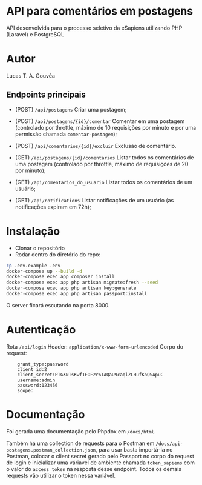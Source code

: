 # API para comentários em postagens

API desenvolvida para o processo seletivo da eSapiens utilizando PHP (Laravel) e PostgreSQL

# Autor

Lucas T. A. Gouvêa

## Endpoints principais

- (POST) `/api/postagens` Criar uma postagem;
- (POST) `/api/postagens/{id}/comentar` Comentar em uma postagem (controlado por throttle, máximo de 10 requisições por minuto e por uma permissão chamada `comentar-postagem`);
- (POST) `/api/comentarios/{id}/excluir` Exclusão de comentário.

- (GET) `/api/postagens/{id}/comentarios` Listar todos os comentários de uma postagem (controlado por throttle, máximo de requisições de 20 por minuto);
- (GET) `/api/comentarios_do_usuario` Listar todos os comentários de um usuário;
- (GET) `/api/notifications` Listar notificações de um usuário (as notificações expiram em 72h);

# Instalação

- Clonar o repositório
- Rodar dentro do diretório do repo: 

```bash
cp .env.example .env
docker-compose up --build -d
docker-compose exec app composer install
docker-compose exec app php artisan migrate:fresh --seed
docker-compose exec app php artisan key:generate
docker-compose exec app php artisan passport:install
```

O server ficará escutando na porta 8000.

# Autenticação

Rota `/api/login`
Header: `application/x-www-form-urlencoded`
Corpo do request:
```
    grant_type:password
    client_id:2
    client_secret:PTGXNTsKwf1EOE2r6TAQaU9caqlZLHufKnQSApuC
    username:admin
    password:123456
    scope:
```

# Documentação
Foi gerada uma documentação pelo Phpdox em `/docs/html`.

Também há uma collection de requests para o Postman em `/docs/api-postagens.postman_collection.json`,
para usar basta importá-la no Postman, colocar o client secret gerado pelo Passport no corpo do request de login
e inicializar uma váriavel de ambiente chamada `token_sapiens` com o valor do `access_token` na resposta desse endpoint.
Todos os demais requests vão utilizar o token nessa variável.
